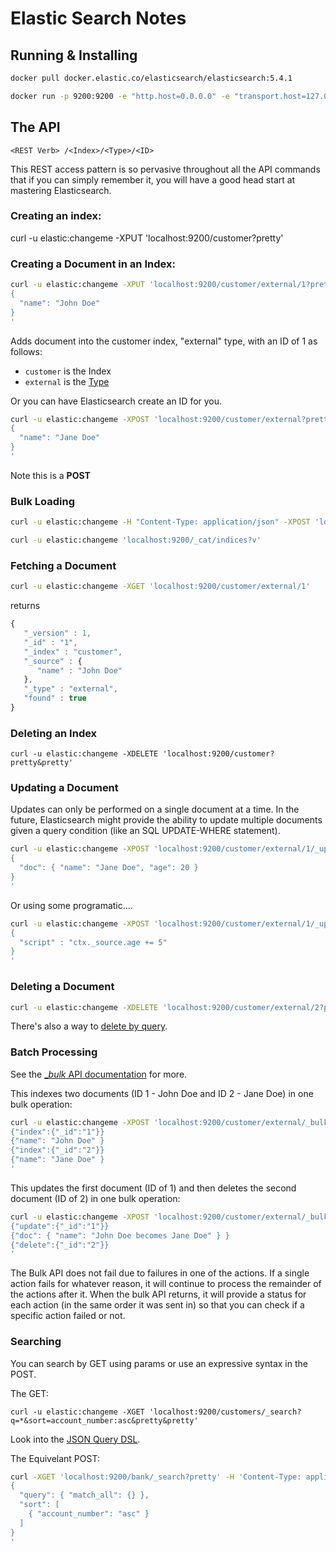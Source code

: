 # Elastic Search Notes

## Running & Installing

```bash
docker pull docker.elastic.co/elasticsearch/elasticsearch:5.4.1

docker run -p 9200:9200 -e "http.host=0.0.0.0" -e "transport.host=127.0.0.1" docker.elastic.co/elasticsearch/elasticsearch:5.4.1
```

## The API

`<REST Verb> /<Index>/<Type>/<ID>`

This REST access pattern is so pervasive throughout all the API commands that if you can simply remember it, you will have a good head start at mastering Elasticsearch.

### Creating an index:

 curl -u elastic:changeme -XPUT 'localhost:9200/customer?pretty'

### Creating a Document in an Index:


```bash
curl -u elastic:changeme -XPUT 'localhost:9200/customer/external/1?pretty&pretty' -H 'Content-Type: application/json' -d '
{
  "name": "John Doe"
}
'
```

Adds document into the customer index, "external" type, with an ID of 1 as follows:

* `customer` is the Index
* `external` is the [Type](https://www.elastic.co/guide/en/elasticsearch/reference/current/_basic_concepts.html#_type)

Or you can have Elasticsearch create an ID for you.

```bash
curl -u elastic:changeme -XPOST 'localhost:9200/customer/external?pretty&pretty' -H 'Content-Type: application/json' -d'
{
  "name": "Jane Doe"
}
'
```

Note this is a **POST**

### Bulk Loading

```bash
curl -u elastic:changeme -H "Content-Type: application/json" -XPOST 'localhost:9200/bank/account/_bulk?pretty&refresh' --data-binary "@./resources/accounts.json"

curl -u elastic:changeme 'localhost:9200/_cat/indices?v'
```

### Fetching a Document

```bash
curl -u elastic:changeme -XGET 'localhost:9200/customer/external/1'
```

returns
```javascript
{
   "_version" : 1,
   "_id" : "1",
   "_index" : "customer",
   "_source" : {
      "name" : "John Doe"
   },
   "_type" : "external",
   "found" : true
}
```

### Deleting an Index

`curl -u elastic:changeme -XDELETE 'localhost:9200/customer?pretty&pretty'`

### Updating a Document

Updates can only be performed on a single document at a time.
In the future, Elasticsearch might provide the ability to update multiple
documents given a query condition (like an SQL UPDATE-WHERE statement).

```bash
curl -u elastic:changeme -XPOST 'localhost:9200/customer/external/1/_update?pretty&pretty' -H 'Content-Type: application/json' -d'
{
  "doc": { "name": "Jane Doe", "age": 20 }
}
'
```

Or using some programatic....

```bash
curl -u elastic:changeme -XPOST 'localhost:9200/customer/external/1/_update?pretty&pretty' -H 'Content-Type: application/json' -d'
{
  "script" : "ctx._source.age += 5"
}
'
```

### Deleting a Document

```bash
curl -u elastic:changeme -XDELETE 'localhost:9200/customer/external/2?pretty&pretty'
```

There's also a way to [delete by query](https://www.elastic.co/guide/en/elasticsearch/reference/current/docs-delete-by-query.html).

### Batch Processing

See the [\__bulk_ API documentation](https://www.elastic.co/guide/en/elasticsearch/reference/current/docs-bulk.html) for more.

This indexes two documents (ID 1 - John Doe and ID 2 - Jane Doe) in one bulk operation:

```bash
curl -u elastic:changeme -XPOST 'localhost:9200/customer/external/_bulk?pretty&pretty' -H 'Content-Type: application/json' -d'
{"index":{"_id":"1"}}
{"name": "John Doe" }
{"index":{"_id":"2"}}
{"name": "Jane Doe" }
'
```

This updates the first document (ID of 1) and then deletes the second document (ID of 2) in one bulk operation:

```bash
curl -u elastic:changeme -XPOST 'localhost:9200/customer/external/_bulk?pretty&pretty' -H 'Content-Type: application/json' -d'
{"update":{"_id":"1"}}
{"doc": { "name": "John Doe becomes Jane Doe" } }
{"delete":{"_id":"2"}}
'
```

The Bulk API does not fail due to failures in one of the actions.
If a single action fails for whatever reason, it will continue to process the
remainder of the actions after it. When the bulk API returns, it will provide a
status for each action (in the same order it was sent in) so that you can check
if a specific action failed or not.

### Searching

You can search by GET using params or use an expressive syntax in the POST.

The GET:

```
curl -u elastic:changeme -XGET 'localhost:9200/customers/_search?q=*&sort=account_number:asc&pretty&pretty'
```

Look into the [JSON Query DSL](https://www.elastic.co/guide/en/elasticsearch/reference/current/query-dsl.html).

The Equivelant POST:

```bash
curl -XGET 'localhost:9200/bank/_search?pretty' -H 'Content-Type: application/json' -d'
{
  "query": { "match_all": {} },
  "sort": [
    { "account_number": "asc" }
  ]
}
'
```

